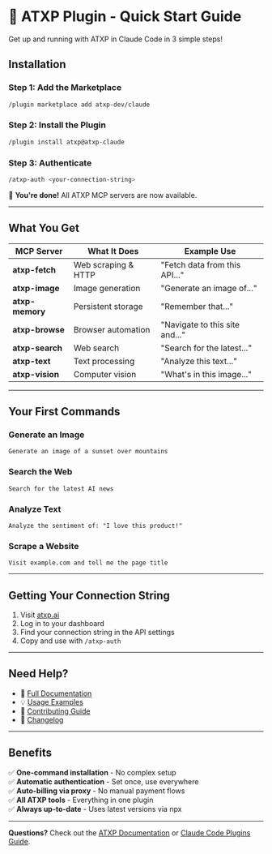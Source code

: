 # 🚀 ATXP Plugin - Quick Start Guide

Get up and running with ATXP in Claude Code in 3 simple steps!

## Installation

### Step 1: Add the Marketplace

```bash
/plugin marketplace add atxp-dev/claude
```

### Step 2: Install the Plugin

```bash
/plugin install atxp@atxp-claude
```

### Step 3: Authenticate

```bash
/atxp-auth <your-connection-string>
```

🎉 **You're done!** All ATXP MCP servers are now available.

---

## What You Get

| MCP Server | What It Does | Example Use |
|------------|--------------|-------------|
| **atxp-fetch** | Web scraping & HTTP | "Fetch data from this API..." |
| **atxp-image** | Image generation | "Generate an image of..." |
| **atxp-memory** | Persistent storage | "Remember that..." |
| **atxp-browse** | Browser automation | "Navigate to this site and..." |
| **atxp-search** | Web search | "Search for the latest..." |
| **atxp-text** | Text processing | "Analyze this text..." |
| **atxp-vision** | Computer vision | "What's in this image..." |

---

## Your First Commands

### Generate an Image
```
Generate an image of a sunset over mountains
```

### Search the Web
```
Search for the latest AI news
```

### Analyze Text
```
Analyze the sentiment of: "I love this product!"
```

### Scrape a Website
```
Visit example.com and tell me the page title
```

---

## Getting Your Connection String

1. Visit [atxp.ai](https://atxp.ai)
2. Log in to your dashboard
3. Find your connection string in the API settings
4. Copy and use with `/atxp-auth`

---

## Need Help?

- 📖 [Full Documentation](README.md)
- 💡 [Usage Examples](EXAMPLES.md)
- 🔧 [Contributing Guide](CONTRIBUTING.md)
- 📝 [Changelog](CHANGELOG.md)

---

## Benefits

✅ **One-command installation** - No complex setup  
✅ **Automatic authentication** - Set once, use everywhere  
✅ **Auto-billing via proxy** - No manual payment flows  
✅ **All ATXP tools** - Everything in one plugin  
✅ **Always up-to-date** - Uses latest versions via npx  

---

**Questions?** Check out the [ATXP Documentation](https://docs.atxp.ai/atxp) or [Claude Code Plugins Guide](https://docs.claude.com/en/docs/claude-code/plugins).

